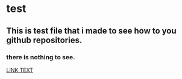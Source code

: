 # test
## This is test file that i made to see how to you github repositories.
### there is nothing to see.

[LINK TEXT]('https://www.naver.com')
